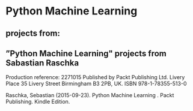# Python Machine Learning

## projects from:
## ”Python Machine Learning" projects from Sabastian Raschka

Production reference: 2271015 Published by Packt Publishing Ltd. Livery Place 35 Livery Street Birmingham B3 2PB, UK. ISBN 978-1-78355-513-0

Raschka, Sebastian (2015-09-23). Python Machine Learning . Packt Publishing. Kindle Edition.

